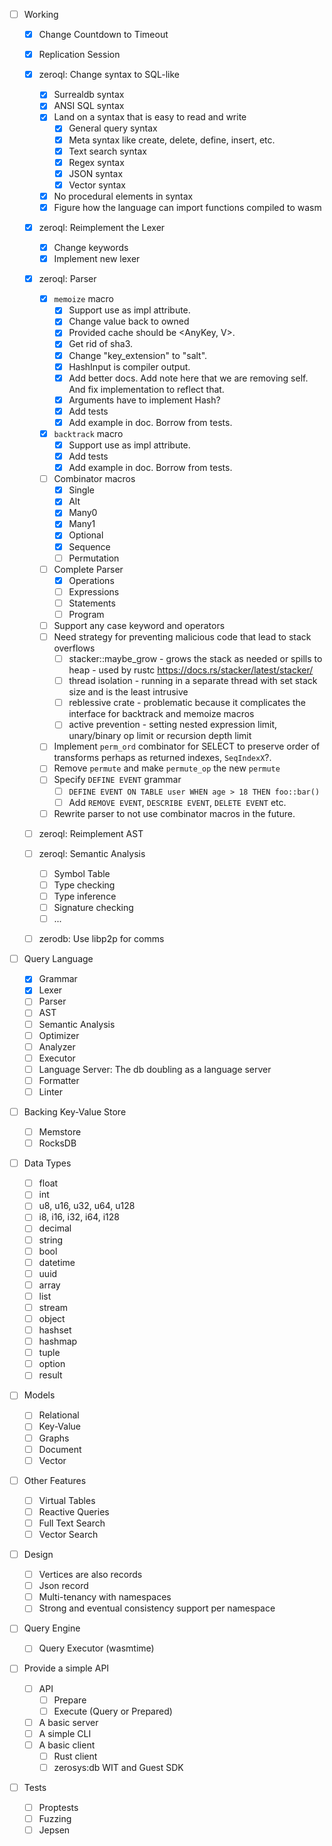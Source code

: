 - [ ] Working

  - [x] Change Countdown to Timeout
  - [x] Replication Session
  - [x] zeroql: Change syntax to SQL-like
    - [x] Surrealdb syntax
    - [x] ANSI SQL syntax
    - [x] Land on a syntax that is easy to read and write
      - [x] General query syntax
      - [x] Meta syntax like create, delete, define, insert, etc.
      - [x] Text search syntax
      - [x] Regex syntax
      - [x] JSON syntax
      - [x] Vector syntax
    - [x] No procedural elements in syntax
    - [x] Figure how the language can import functions compiled to wasm
  - [x] zeroql: Reimplement the Lexer
    - [x] Change keywords
    - [x] Implement new lexer
  - [x] zeroql: Parser

    - [x] `memoize` macro
      - [x] Support use as impl attribute.
      - [x] Change value back to owned
      - [x] Provided cache should be <AnyKey, V>.
      - [x] Get rid of sha3.
      - [x] Change "key_extension" to "salt".
      - [x] HashInput is compiler output.
      - [x] Add better docs. Add note here that we are removing self. And fix implementation to reflect that.
      - [x] Arguments have to implement Hash?
      - [x] Add tests
      - [x] Add example in doc. Borrow from tests.
    - [x] `backtrack` macro
      - [x] Support use as impl attribute.
      - [x] Add tests
      - [x] Add example in doc. Borrow from tests.
    - [ ] Combinator macros
      - [x] Single
      - [x] Alt
      - [x] Many0
      - [x] Many1
      - [x] Optional
      - [x] Sequence
      - [ ] Permutation
    - [ ] Complete Parser
      - [x] Operations
      - [ ] Expressions
      - [ ] Statements
      - [ ] Program
    - [ ] Support any case keyword and operators
    - [ ] Need strategy for preventing malicious code that lead to stack overflows
      - [ ] stacker::maybe_grow - grows the stack as needed or spills to heap - used by rustc https://docs.rs/stacker/latest/stacker/
      - [ ] thread isolation - running in a separate thread with set stack size and is the least intrusive
      - [ ] reblessive crate - problematic because it complicates the interface for backtrack and memoize macros
      - [ ] active prevention - setting nested expression limit, unary/binary op limit or recursion depth limit
    - [ ] Implement `perm_ord` combinator for SELECT to preserve order of transforms perhaps as returned indexes, `SeqIndexX`?.
    - [ ] Remove `permute` and make `permute_op` the new `permute`
    - [ ] Specify `DEFINE EVENT` grammar
      - [ ] `DEFINE EVENT ON TABLE user WHEN age > 18 THEN foo::bar()`
      - [ ] Add `REMOVE EVENT`, `DESCRIBE EVENT`, `DELETE EVENT` etc.
    - [ ] Rewrite parser to not use combinator macros in the future.

  - [ ] zeroql: Reimplement AST
  - [ ] zeroql: Semantic Analysis
    - [ ] Symbol Table
    - [ ] Type checking
    - [ ] Type inference
    - [ ] Signature checking
    - [ ] ...
  - [ ] zerodb: Use libp2p for comms

- [ ] Query Language

  - [x] Grammar
  - [x] Lexer
  - [ ] Parser
  - [ ] AST
  - [ ] Semantic Analysis
  - [ ] Optimizer
  - [ ] Analyzer
  - [ ] Executor
  - [ ] Language Server: The db doubling as a language server
  - [ ] Formatter
  - [ ] Linter

- [ ] Backing Key-Value Store

  - [ ] Memstore
  - [ ] RocksDB

- [ ] Data Types

  - [ ] float
  - [ ] int
  - [ ] u8, u16, u32, u64, u128
  - [ ] i8, i16, i32, i64, i128
  - [ ] decimal
  - [ ] string
  - [ ] bool
  - [ ] datetime
  - [ ] uuid
  - [ ] array
  - [ ] list
  - [ ] stream
  - [ ] object
  - [ ] hashset
  - [ ] hashmap
  - [ ] tuple
  - [ ] option
  - [ ] result

- [ ] Models

  - [ ] Relational
  - [ ] Key-Value
  - [ ] Graphs
  - [ ] Document
  - [ ] Vector

- [ ] Other Features

  - [ ] Virtual Tables
  - [ ] Reactive Queries
  - [ ] Full Text Search
  - [ ] Vector Search

- [ ] Design

  - [ ] Vertices are also records
  - [ ] Json record
  - [ ] Multi-tenancy with namespaces
  - [ ] Strong and eventual consistency support per namespace

- [ ] Query Engine

  - [ ] Query Executor (wasmtime)

- [ ] Provide a simple API

  - [ ] API
    - [ ] Prepare
    - [ ] Execute (Query or Prepared)
  - [ ] A basic server
  - [ ] A simple CLI
  - [ ] A basic client
    - [ ] Rust client
    - [ ] zerosys:db WIT and Guest SDK

- [ ] Tests
  - [ ] Proptests
  - [ ] Fuzzing
  - [ ] Jepsen
